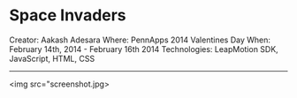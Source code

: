 Space Invaders
==============

Creator: Aakash Adesara
Where: PennApps 2014 Valentines Day
When: February 14th, 2014 - February 16th 2014
Technologies: LeapMotion SDK, JavaScript, HTML, CSS

-----------------------------------
<img src="screenshot.jpg>